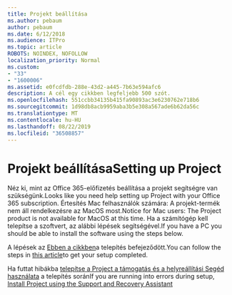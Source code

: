 ```yaml
---
title: Projekt beállítása
ms.author: pebaum
author: pebaum
ms.date: 6/12/2018
ms.audience: ITPro
ms.topic: article
ROBOTS: NOINDEX, NOFOLLOW
localization_priority: Normal
ms.custom:
- "33"
- "1600006"
ms.assetid: e0fcdfdb-288e-43d2-a445-7b63e594afc6
description: A cél egy cikkben legfeljebb 500 szót.
ms.openlocfilehash: 551ccbb34135b415fa90893ac3e6230762e718b6
ms.sourcegitcommit: 1d98db8acb9959aba3b5e308a567ade6b62da56c
ms.translationtype: MT
ms.contentlocale: hu-HU
ms.lasthandoff: 08/22/2019
ms.locfileid: "36508857"
---
```

# <a name="setting-up-project"></a><span data-ttu-id="7ee58-103">Projekt beállítása</span><span class="sxs-lookup"><span data-stu-id="7ee58-103">Setting up Project</span></span>

<span data-ttu-id="7ee58-104">Néz ki, mint az Office 365-előfizetés beállítása a projekt segítségre van szükségünk.</span><span class="sxs-lookup"><span data-stu-id="7ee58-104">Looks like you need help setting up Project with your Office 365 subscription.</span></span>
<span data-ttu-id="7ee58-105">Értesítés Mac felhasználók számára: A projekt-termék nem áll rendelkezésre az MacOS most.</span><span class="sxs-lookup"><span data-stu-id="7ee58-105">Notice for Mac users: The Project product is not available for MacOS at this time.</span></span> <span data-ttu-id="7ee58-106">Ha a számítógép kell telepítse a szoftvert, az alábbi lépések segítségével.</span><span class="sxs-lookup"><span data-stu-id="7ee58-106">If you have a PC you should be able to install the software using the steps below.</span></span>
  
<span data-ttu-id="7ee58-107">A lépések az [Ebben a cikkben](https://support.office.com/article/7059249b-d9fe-4d61-ab96-5c5bf435f281.aspx)a telepítés befejeződött.</span><span class="sxs-lookup"><span data-stu-id="7ee58-107">You can follow the steps in [this article](https://support.office.com/article/7059249b-d9fe-4d61-ab96-5c5bf435f281.aspx)to get your setup completed.</span></span>
  
<span data-ttu-id="7ee58-108">Ha futtat hibákba [telepítse a Project a támogatás és a helyreállítási Segéd használata](https://aka.ms/SaRA-ProjectSetupScenario) a telepítés során</span><span class="sxs-lookup"><span data-stu-id="7ee58-108">If you are running into errors during setup, [Install Project using the Support and Recovery Assistant](https://aka.ms/SaRA-ProjectSetupScenario)</span></span>
